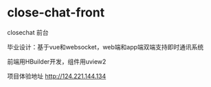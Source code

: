 # close-chat-front
closechat 前台 

毕业设计：基于vue和websocket，web端和app端双端支持即时通讯系统

前端用HBuilder开发，组件用uview2

项目体验地址 http://124.221.144.134